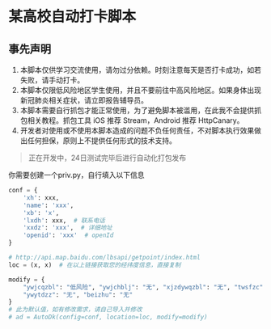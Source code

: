 # 某高校自动打卡脚本

## 事先声明
1. 本脚本仅供学习交流使用，请勿过分依赖。时刻注意每天是否打卡成功，如若失败，请手动打卡。
2. 本脚本仅限低风险地区学生使用，并且不要前往中高风险地区。如果身体出现新冠肺炎相关症状，请立即报告辅导员。
3. 本脚本需要自行抓包才能正常使用，为了避免脚本被滥用，在此我不会提供抓包相关教程。抓包工具 iOS 推荐 Stream，Android 推荐 HttpCanary。
4. 开发者对使用或不使用本脚本造成的问题不负任何责任，不对脚本执行效果做出任何担保，原则上不提供任何形式的技术支持。

> 正在开发中，24日测试完毕后进行自动化打包发布

你需要创建一个priv.py，自行填入以下信息
```python
conf = {
    'xh': xxx,
    'name': 'xxx',
    'xb': 'x',
    'lxdh': xxx,  # 联系电话
    'xxdz': 'xxx',  # 详细地址
    'openid': 'xxx'  # openId
}

# http://api.map.baidu.com/lbsapi/getpoint/index.html
loc = (x, x)  # 在以上链接获取您的经纬度信息，直接复制

modify = {
    "ywjcqzbl": "低风险", "ywjchblj": "无", "xjzdywqzbl": "无", "twsfzc": "是",
    "ywytdzz": "无", "beizhu": "无"
}   
# 此为默认值，如有修改需求，请自己导入并修改
# ad = AutoDk(config=conf, location=loc, modify=modify)
```